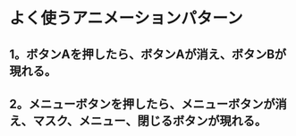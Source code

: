 # よく使うアニメーションパターン

## 1。ボタンAを押したら、ボタンAが消え、ボタンBが現れる。


## 2。メニューボタンを押したら、メニューボタンが消え、マスク、メニュー、閉じるボタンが現れる。
